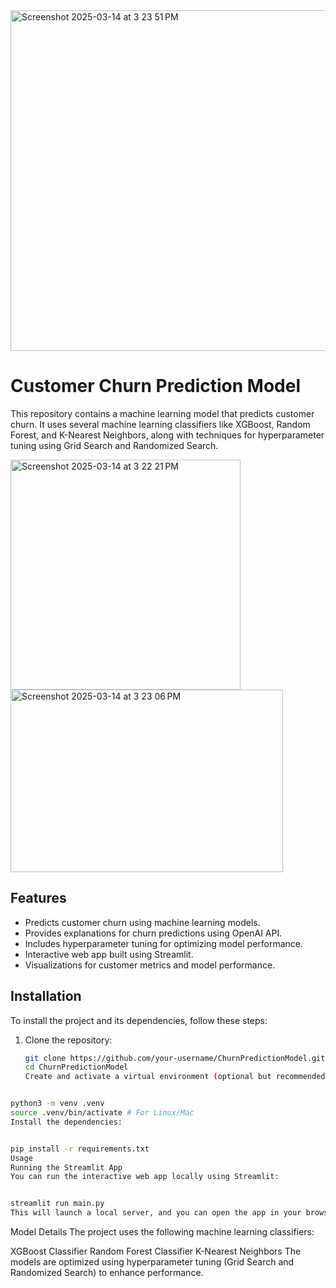 
   <img width="1042" height="545" alt="Screenshot 2025-03-14 at 3 23 51 PM" src="https://github.com/user-attachments/assets/10635a7d-c422-49fc-82ca-51ba721ebe36" />



# Customer Churn Prediction Model

This repository contains a machine learning model that predicts customer churn. It uses several machine learning classifiers like XGBoost, Random Forest, and K-Nearest Neighbors, along with techniques for hyperparameter tuning using Grid Search and Randomized Search.

<img width="368" alt="Screenshot 2025-03-14 at 3 22 21 PM" src="https://github.com/user-attachments/assets/2e90ebbb-cff4-4312-b925-b6174e8cf446" />
<img width="436" height="292" alt="Screenshot 2025-03-14 at 3 23 06 PM" src="https://github.com/user-attachments/assets/c3ec73bf-7711-41aa-a16b-05c005862d48" />



## Features

- Predicts customer churn using machine learning models.
- Provides explanations for churn predictions using OpenAI API.
- Includes hyperparameter tuning for optimizing model performance.
- Interactive web app built using Streamlit.
- Visualizations for customer metrics and model performance.

## Installation

To install the project and its dependencies, follow these steps:

1. Clone the repository:
   ```bash
   git clone https://github.com/your-username/ChurnPredictionModel.git
   cd ChurnPredictionModel
   Create and activate a virtual environment (optional but recommended):
   ```

```bash

python3 -m venv .venv
source .venv/bin/activate # For Linux/Mac
Install the dependencies:
```
```bash

pip install -r requirements.txt
Usage
Running the Streamlit App
You can run the interactive web app locally using Streamlit:
```
```bash

streamlit run main.py
This will launch a local server, and you can open the app in your browser.
```

Model Details
The project uses the following machine learning classifiers:

XGBoost Classifier
Random Forest Classifier
K-Nearest Neighbors
The models are optimized using hyperparameter tuning (Grid Search and Randomized Search) to enhance performance.


